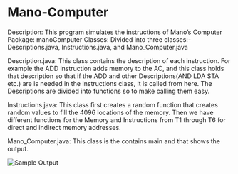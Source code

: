 # Mano-Computer
Description: This program simulates the instructions of Mano’s Computer
Package: manoComputer
Classes: Divided into three classes:- Descriptions.java, Instructions.java, and Mano_Computer.java

Description.java:
This class contains the description of each instruction. For example the ADD instruction adds memory to the AC, and this class holds that description so that if the ADD and other Descriptions(AND LDA STA etc.) are is needed in the Instructions class, it is called from here. The Descriptions are divided into functions so to make calling them easy.

Instructions.java:
This class first creates a random function that creates random values to fill the 4096 locations of the memory. Then we have different functions for the Memory and Instructions from T1 through T6 for direct and indirect memory addresses.

Mano_Computer.java:
This class is the contains main and that shows the output.

<img src='http://i.imgur.com/7D4ew0I.png' title='Video Walkthrough' width='' alt='Sample Output' />

